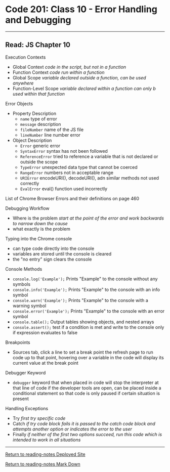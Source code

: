 # Code 201: Class 10 - Error Handling and Debugging

***

## Read: JS Chapter 10

Execution Contexts

- Global Context *code in the script, but not in a function*
- Function Context *code run within a function*
- Global Scope *variable declared outside a function, can be used anywhere*
- Function-Level Scope *variable declared within a function can only b used within that function*

Error Objects

- Property Description
  - `name` type of error
  - `message` description
  - `fileNumber` name of the JS file
  - `lineNumber` line number error
- Object Description
  - `Error` generic error
  - `SyntaxError` syntax has not been followed
  - `ReferenceError` tried to reference a variable that is not declared or outside the scope
  - `TypeError` unexpected data type that cannot be coerced
  - `RangeError` numbers not in acceptable range
  - `URIError` encodeURI(), decodeURI(), adn similar methods not used correctly
  - `EvalError` eval() function used incorrectly

List of Chrome Browser Errors and their definitions on page 460

Debugging Workflow

- Where is the problem *start at the point of the error and work backwards to narrow down the cause*
- what exactly is the problem 

Typing into the Chrome console

- can type code directly into the console
- variables are stored until the console is cleared
- the "no entry" sign clears the console

Console Methods

- `console.log('Example');` Prints "Example" to the console without any symbols
- `console.info('Example');` Prints "Example" to the console with an info symbol
- `console.warn('Example');` Prints "Example" to the console with a warning symbol
- `console.error('Example');` Prints "Example" to the console with an error symbol
- `console.table();` Output tables showing objects, and nested arrays
- `console.assert();` test if a condition is met and write to the console only if expression evaluates to false

Breakpoints

- Sources tab, click a line to set a break point the refresh page to run code up to that point, hovering over a variable in the code will display its current value at the break point

Debugger Keyword

- `debugger` keyword that when placed in code will stop the interpreter at that line of code if the developer tools are open, can be placed inside a conditional statement so that code is only paused if certain situation is present

Handling Exceptions

- Try *first try specific code*
- Catch *if try code block fails it is passed to the catch code block and attempts another option or indicates the error to the user*
- Finally *if neither of the first two options succeed, run this code which is intended to work in all situations*

***

[Return to reading-notes Deployed Site](https://paneks19.github.io/reading-notes/)

[Return to reading-notes Mark Down](https://github.com/paneks19/reading-notes)
